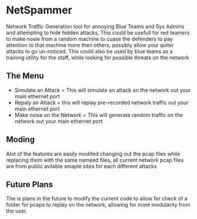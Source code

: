 # NetSpammer
Network Traffic Generation tool for annoying Blue Teams and Sys Admins and attempting to hide hidden attacks, This could be usefull for red teamers to make nosie from a random machine to cuase the defenders to pay attention to that machine more then others, possibly allow your quiter attacks to go un-noticed. This could also be used by blue teams as a training utility for the staff, while looking for possible threats on the network

## The Menu
* Simulate an Attack = This will simulate an attack on the network out your main ethernet port
* Repaly an Attack = this will replay pre-recorded network traffic out your main ethernet port
* Make noise on the Network = This will generate random traffic on the network out your main ethernet port

## Moding
Alot of the features are easily modifed changing out the pcap files while replacing them with the same nameed files, all current network pcap files are from public avilable smaple sites for each different attacks


## Future Plans
The is plans in the future to modify the current code to allow for check of a folder for pcaps to replay on the network, allowing for more modularity from the user.
